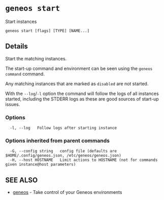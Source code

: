# `geneos start`

Start instances

```text
geneos start [flags] [TYPE] [NAME...]
```

## Details

Start the matching instances.

The start-up command and environment can be seen using the `geneos
command` command.

Any matching instances that are marked as `disabled` are not started.

With the `--log`/`-l` option the command will follow the logs of all
instances started, including the STDERR logs as these are good
sources of start-up issues.

### Options

```text
  -l, --log   Follow logs after starting instance
```

### Options inherited from parent commands

```text
  -G, --config string   config file (defaults are $HOME/.config/geneos.json, /etc/geneos/geneos.json)
  -H, --host HOSTNAME   Limit actions to HOSTNAME (not for commands given instance@host parameters)
```

## SEE ALSO

* [geneos](geneos.md)	 - Take control of your Geneos environments
